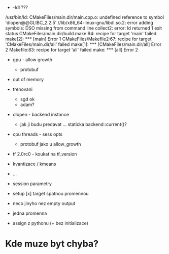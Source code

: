 - -ldl ???

/usr/bin/ld: CMakeFiles/main.dir/main.cpp.o: undefined reference to symbol 'dlopen@@GLIBC_2.2.5'
//lib/x86_64-linux-gnu/libdl.so.2: error adding symbols: DSO missing from command line
collect2: error: ld returned 1 exit status
CMakeFiles/main.dir/build.make:94: recipe for target 'main' failed
make[2]: *** [main] Error 1
CMakeFiles/Makefile2:67: recipe for target 'CMakeFiles/main.dir/all' failed
make[1]: *** [CMakeFiles/main.dir/all] Error 2
Makefile:83: recipe for target 'all' failed
make: *** [all] Error 2


- gpu - allow growth
  - protobuf

- out of memory
- trenovani
  - sgd ok
  - adam?

- dlopen - backend instance
  - jak ji budu predavat ... staticka backend::current()?

- cpu threads - sess opts
  - protobuf jako u allow_growth

- tf 2.0rc0 - koukat na tf_version
- kvantizace / kmeans
- ...





- session parametry
- setup
[x] target spatnou promennou
- neco jinyho nez empty output

- jedna promenna
- assign z pythonu (+ bez initializace)

# Kde muze byt chyba?

